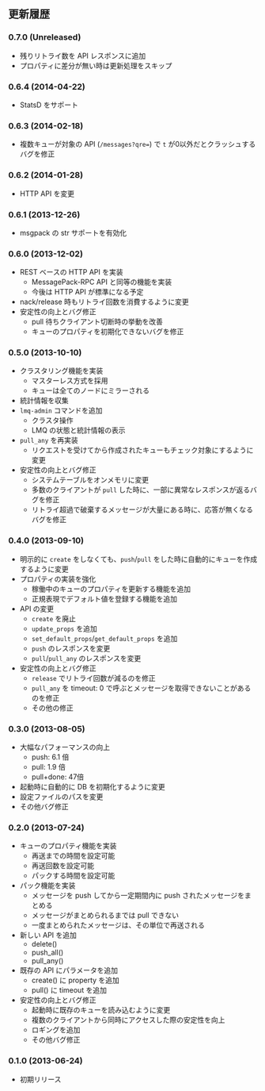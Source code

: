 ## 更新履歴
### 0.7.0 (Unreleased)
* 残りリトライ数を API レスポンスに追加
* プロパティに差分が無い時は更新処理をスキップ

### 0.6.4 (2014-04-22)
* StatsD をサポート

### 0.6.3 (2014-02-18)
* 複数キューが対象の API (``/messages?qre=``) で ``t`` が0以外だとクラッシュするバグを修正

### 0.6.2 (2014-01-28)
* HTTP API を変更

### 0.6.1 (2013-12-26)
* msgpack の str サポートを有効化

### 0.6.0 (2013-12-02)
* REST ベースの HTTP API を実装
    * MessagePack-RPC API と同等の機能を実装
    * 今後は HTTP API が標準になる予定
* nack/release 時もリトライ回数を消費するように変更
* 安定性の向上とバグ修正
    * pull 待ちクライアント切断時の挙動を改善
    * キューのプロパティを初期化できないバグを修正

### 0.5.0 (2013-10-10)
* クラスタリング機能を実装
    * マスターレス方式を採用
    * キューは全てのノードにミラーされる
* 統計情報を収集
* `lmq-admin` コマンドを追加
    * クラスタ操作
    * LMQ の状態と統計情報の表示
* `pull_any` を再実装
    * リクエストを受けてから作成されたキューもチェック対象にするように変更
* 安定性の向上とバグ修正
    * システムテーブルをオンメモリに変更
    * 多数のクライアントが `pull` した時に、一部に異常なレスポンスが返るバグを修正
    * リトライ超過で破棄するメッセージが大量にある時に、応答が無くなるバグを修正

### 0.4.0 (2013-09-10)
* 明示的に `create` をしなくても、`push`/`pull` をした時に自動的にキューを作成するように変更
* プロパティの実装を強化
    * 稼働中のキューのプロパティを更新する機能を追加
    * 正規表現でデフォルト値を登録する機能を追加
* API の変更
    * `create` を廃止
    * `update_props` を追加
    * `set_default_props`/`get_default_props` を追加
    * `push` のレスポンスを変更
    * `pull`/`pull_any` のレスポンスを変更
* 安定性の向上とバグ修正
    * `release` でリトライ回数が減るのを修正
    * `pull_any` を timeout: 0 で呼ぶとメッセージを取得できないことがあるのを修正
    * その他の修正

### 0.3.0 (2013-08-05)
* 大幅なパフォーマンスの向上
    * push: 6.1 倍
    * pull: 1.9 倍
    * pull+done: 47倍
* 起動時に自動的に DB を初期化するように変更
* 設定ファイルのパスを変更
* その他バグ修正

### 0.2.0 (2013-07-24)
* キューのプロパティ機能を実装
    * 再送までの時間を設定可能
    * 再送回数を設定可能
    * パックする時間を設定可能
* パック機能を実装
    * メッセージを push してから一定期間内に push されたメッセージをまとめる
    * メッセージがまとめられるまでは pull できない
    * 一度まとめられたメッセージは、その単位で再送される
* 新しい API を追加
    * delete()
    * push_all()
    * pull_any()
* 既存の API にパラメータを追加
    * create() に property を追加
    * pull() に timeout を追加
* 安定性の向上とバグ修正
    * 起動時に既存のキューを読み込むように変更
    * 複数のクライアントから同時にアクセスした際の安定性を向上
    * ロギングを追加
    * その他バグ修正

### 0.1.0 (2013-06-24)
* 初期リリース

